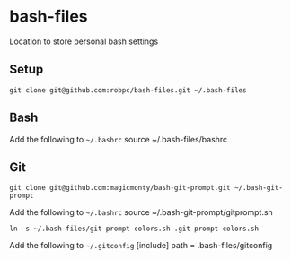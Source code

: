 bash-files
==========

Location to store personal bash settings

Setup
-----
`git clone git@github.com:robpc/bash-files.git ~/.bash-files`

Bash
----
Add the following to `~/.bashrc`
    source ~/.bash-files/bashrc

Git
---
`git clone git@github.com:magicmonty/bash-git-prompt.git ~/.bash-git-prompt`

Add the following to `~/.bashrc`
    source ~/.bash-git-prompt/gitprompt.sh

`ln -s ~/.bash-files/git-prompt-colors.sh .git-prompt-colors.sh`

Add the following to `~/.gitconfig`
    [include]
      path = .bash-files/gitconfig
